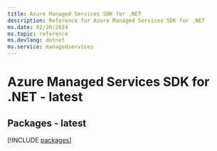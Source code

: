 ```yaml
---
title: Azure Managed Services SDK for .NET
description: Reference for Azure Managed Services SDK for .NET
ms.date: 02/20/2024
ms.topic: reference
ms.devlang: dotnet
ms.service: managedservices
---
```

# Azure Managed Services SDK for .NET - latest
## Packages - latest
[!INCLUDE [packages](managed-services-index.md)]
